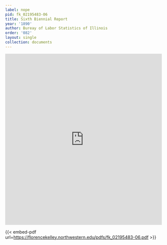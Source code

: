 ```yaml
---
label: nope
pid: fk_02195483-06
title: Sixth Biennial Report
year: '1890'
author: Bureay of Labor Statistics of Illinois
order: '082'
layout: single
collection: documents
---
```

<iframe src="https://northwestern.app.box.com/embed/s/gyzx45uev8zggj7wgq5xptkzdw80aq5s?sortColumn=date&view=list" width="100%" height="550" frameborder="0" allowfullscreen webkitallowfullscreen msallowfullscreen></iframe>


{{< embed-pdf url=https://florencekelley.northwestern.edu/pdfs/fk_02195483-06.pdf >}}